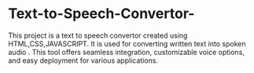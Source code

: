 # Text-to-Speech-Convertor-
This project is a text to speech convertor created using HTML,CSS,JAVASCRIPT. It is used for converting written text into spoken audio .  This tool offers seamless integration, customizable voice options, and easy deployment for various applications.
